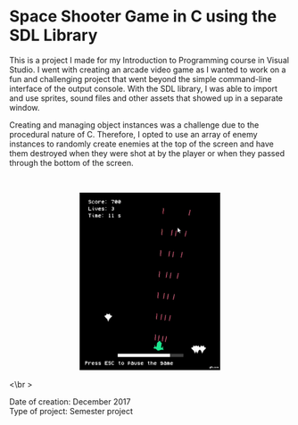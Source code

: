# Space Shooter Game in C using the SDL Library

This is a project I made for my Introduction to Programming course in Visual Studio. I went with creating an arcade video game as I wanted to work on a fun and challenging project that went beyond the simple command-line interface of the output console. With the SDL library, I was able to import and use sprites, sound files and other assets that showed up in a separate window.

Creating and managing object instances was a challenge due to the procedural nature of C. Therefore, I opted to use an array of enemy instances to randomly create enemies at the top of the screen and have them destroyed when they were shot at by the player or when they passed through the bottom of the screen.

</br  >
<p align="center">
  <img alt="HeHe" src="shooter-gif.gif" width=50%>
</p>
<\br  >

Date of creation: December 2017  
Type of project: Semester project
